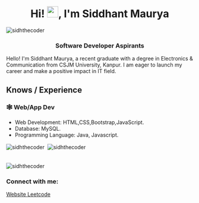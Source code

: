 <body>
<h1 align="center">Hi! <img src="https://raw.githubusercontent.com/MartinHeinz/MartinHeinz/master/wave.gif" width="30px">, I'm Siddhant Maurya </h1>
<div align="left"> <img src="https://komarev.com/ghpvc/?username=sidhthecoder&label=Profile%20views&color=0e75b6&style=flat" alt="sidhthecoder" /> </div>
    <h3 align="center">Software Developer Aspirants</h3>
   
 
Hello! I'm Siddhant Maurya, a recent graduate with a degree in Electronics & Communication from CSJM University, Kanpur. 
I am eager to launch my career and make a positive impact in IT field.



## Knows / Experience

### 🕸️ Web/App Dev

- Web Development: HTML,CSS,Bootstrap,JavaScript.
- Database: MySQL.
- Programming Language: Java, Javascript.

<div><img align="center" src="https://github-readme-stats.vercel.app/api/top-langs?username=sidhthecoder&show_icons=true&locale=en&layout=compact" alt="sidhthecoder" />&nbsp;&nbsp;<img align="center"" src="https://github-readme-stats.vercel.app/api?username=sidhthecoder&show_icons=true&locale=en" alt="sidhthecoder" /></div>
<br/>
<div></div>
<br/>
<div><img align="center" src="https://github-readme-streak-stats.herokuapp.com/?user=sidhthecoder&" alt="sidhthecoder" /></div>

<h3 align="left">Connect with me:</h3>
<p align="left">
<a href="https://www.linkedin.com/in/sidhthecoder/">
Website
</a>
<a href="https://leetcode.com/sidthecoder/" target="blank">Leetcode</a>

</p>

</body>
